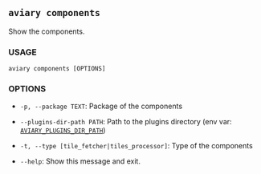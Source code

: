 <style>
  .md-sidebar--secondary { visibility: hidden }
</style>

## `aviary components`

Show the components.

### **USAGE**

```
aviary components [OPTIONS]
```

### **OPTIONS**

- `-p, --package TEXT`: Package of the components
- `--plugins-dir-path PATH`: Path to the plugins directory
(env var: [`AVIARY_PLUGINS_DIR_PATH`][AVIARY_PLUGINS_DIR_PATH])
- `-t, --type [tile_fetcher|tiles_processor]`: Type of the components
- `--help`: Show this message and exit.

  [AVIARY_PLUGINS_DIR_PATH]: environment_variables.md#aviary_plugins_dir_path
